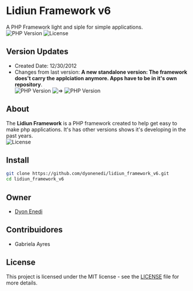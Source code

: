 # Lidiun Framework v6
A PHP Framework light and siple for simple applications.  
![PHP Version](https://img.shields.io/badge/PHP-7.3-blue)
![License](https://img.shields.io/badge/license-MIT-green)

## Version Updates 
- Created Date: 12/30/2012  
- Changes from last version: 
**A new standalone version: The framework does't carry the applciation anymore. Apps have to be in it's own repository**.  
![PHP Version](https://img.shields.io/badge/Lidiun--V5-red) ![=>](https://img.shields.io/badge/%3D%3E-gray) ![PHP Version](https://img.shields.io/badge/Lidiun--V6-green)

## About
The **Lidiun Framework** is a PHP framework created to 
help get easy to make php applications. It's has other versions shows it's developing in the past years.  
![License](https://img.shields.io/badge/Origin-Brazil-green)

## Install
```bash
git clone https://github.com/dyonenedi/lidiun_framework_v6.git
cd lidiun_framework_v6
```

## Owner
- [Dyon Enedi](https://github.com/dyonenedi)

## Contribuidores
- Gabriela Ayres

## License
This project is licensed under the MIT license - see the [LICENSE](LICENSE) file for more details.
